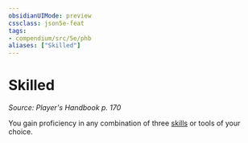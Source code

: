 ```yaml
---
obsidianUIMode: preview
cssclass: json5e-feat
tags:
- compendium/src/5e/phb
aliases: ["Skilled"]
---
```

# Skilled
*Source: Player's Handbook p. 170*  

You gain proficiency in any combination of three [skills](/compendium/tables/skills.md) or tools of your choice.